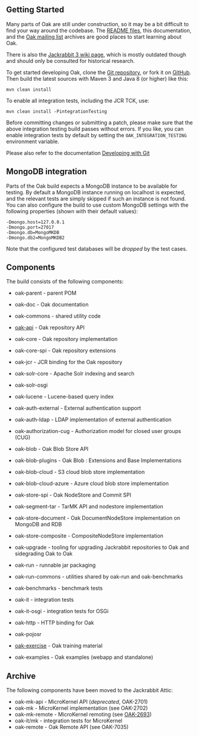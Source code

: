 <!--
   Licensed to the Apache Software Foundation (ASF) under one or more
   contributor license agreements.  See the NOTICE file distributed with
   this work for additional information regarding copyright ownership.
   The ASF licenses this file to You under the Apache License, Version 2.0
   (the "License"); you may not use this file except in compliance with
   the License.  You may obtain a copy of the License at

       http://www.apache.org/licenses/LICENSE-2.0

   Unless required by applicable law or agreed to in writing, software
   distributed under the License is distributed on an "AS IS" BASIS,
   WITHOUT WARRANTIES OR CONDITIONS OF ANY KIND, either express or implied.
   See the License for the specific language governing permissions and
   limitations under the License.
  -->

Getting Started
---------------

Many parts of Oak are still under construction, so it may be a bit difficult to find your way around
the codebase. The [README files](https://github.com/apache/jackrabbit-oak/blob/trunk/README.md),
this documentation, and the [Oak mailing list](http://oak.markmail.org/) archives are good places
to start learning about Oak.

There is also
the [Jackrabbit 3 wiki page](https://jackrabbit.apache.org/archive/wiki/JCR/Jackrabbit-3_115513423.html),
which
is mostly outdated though and should only be consulted for historical research.

To get started developing Oak, clone the [Git repository](https://github.com/apache/jackrabbit-oak),
or fork it on [GitHub](https://github.com/apache/jackrabbit-oak). Then build the latest sources with
Maven 3 and
Java 8 (or higher) like this:

    mvn clean install

To enable all integration tests, including the JCR TCK, use:

    mvn clean install -PintegrationTesting

Before committing changes or submitting a patch, please make sure that the above integration testing
build passes without errors. If you like, you can enable integration tests by default by setting the
`OAK_INTEGRATION_TESTING` environment variable.

Please also refer to the documentation [Developing with Git](./developing-with-git.html)

MongoDB integration
-------------------

Parts of the Oak build expects a MongoDB instance to be available for testing. By default a MongoDB
instance running on localhost is expected, and the relevant tests are simply skipped if such an
instance is not found. You can also configure the build to use custom MongoDB settings with the
following properties (shown with their default values):

    -Dmongo.host=127.0.0.1
    -Dmongo.port=27017
    -Dmongo.db=MongoMKDB
    -Dmongo.db2=MongoMKDB2

Note that the configured test databases will be *dropped* by the test cases.

Components
----------

The build consists of the following components:

- oak-parent - parent POM
- oak-doc - Oak documentation
- oak-commons - shared utility code

- [oak-api][1]      - Oak repository API
- oak-core - Oak repository implementation
- oak-core-spi - Oak repository extensions

- oak-jcr - JCR binding for the Oak repository

- oak-solr-core - Apache Solr indexing and search
- oak-solr-osgi
- oak-lucene - Lucene-based query index

- oak-auth-external - External authentication support
- oak-auth-ldap - LDAP implementation of external authentication
- oak-authorization-cug - Authorization model for closed user groups (CUG)

- oak-blob - Oak Blob Store API
- oak-blob-plugins - Oak Blob : Extensions and Base Implementations
- oak-blob-cloud - S3 cloud blob store implementation
- oak-blob-cloud-azure - Azure cloud blob store implementation

- oak-store-spi - Oak NodeStore and Commit SPI
- oak-segment-tar - TarMK API and nodestore implementation
- oak-store-document - Oak DocumentNodeStore implementation on MongoDB and RDB
- oak-store-composite - CompositeNodeStore implementation

- oak-upgrade - tooling for upgrading Jackrabbit repositories to Oak and sidegrading Oak to Oak

- oak-run - runnable jar packaging
- oak-run-commons - utilities shared by oak-run and oak-benchmarks

- oak-benchmarks - benchmark tests
- oak-it - integration tests
- oak-it-osgi - integration tests for OSGi

- oak-http - HTTP binding for Oak
- oak-pojosr

- [oak-exercise][3] - Oak training material
- oak-examples - Oak examples (webapp and standalone)

Archive
-------

The following components have been moved to the Jackrabbit Attic:

- oak-mk-api - MicroKernel API (_deprecated_, OAK-2701)
- oak-mk - MicroKernel implementation (see OAK-2702)
- oak-mk-remote - MicroKernel remoting  (see [OAK-2693][2])
- oak-it/mk - integration tests for MicroKernel
- oak-remote - Oak Remote API (see OAK-7035)

[1]: https://github.com/apache/jackrabbit-oak/blob/trunk/oak-core/README.md

[2]: https://issues.apache.org/jira/browse/OAK-2693

[3]: https://github.com/apache/jackrabbit-oak/blob/trunk/oak-exercise/README.md

